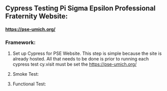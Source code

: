 ## Cypress Testing Pi Sigma Epsilon Professional Fraternity Website:
#### https://pse-umich.org/

### Framework:

1. Set up Cypress for PSE Website. This step is simple because the site is already hosted. All that needs to be done is prior to running each cypress test cy.visit must be set the https://pse-umich.org/

2. Smoke Test:

3. Functional Test:
